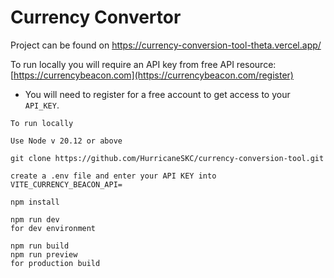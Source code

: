# Currency Convertor

Project can be found on https://currency-conversion-tool-theta.vercel.app/ 

To run locally you will require an API key from free API resource: [https://currencybeacon.com](https://currencybeacon.com/register)
- You will need to register for a free account to get access to your `API_KEY`.

```
To run locally 

Use Node v 20.12 or above 

git clone https://github.com/HurricaneSKC/currency-conversion-tool.git 

create a .env file and enter your API KEY into VITE_CURRENCY_BEACON_API=

npm install 

npm run dev 
for dev environment 

npm run build 
npm run preview 
for production build

```